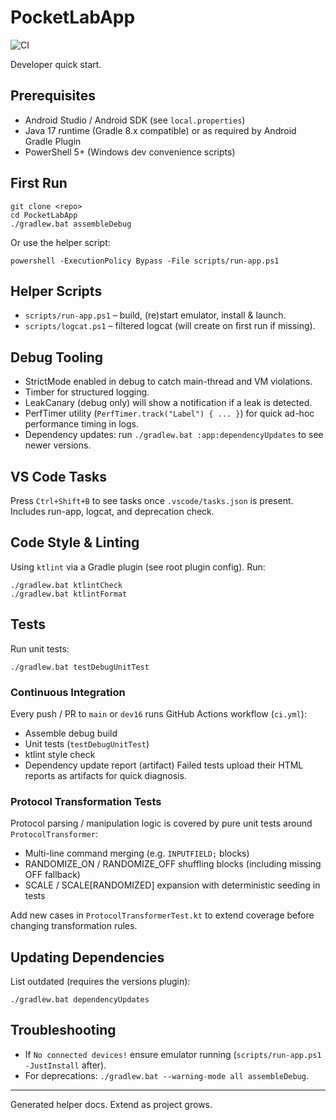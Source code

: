 # PocketLabApp

![CI](https://github.com/lkacz/PocketLabApp/actions/workflows/ci.yml/badge.svg)

Developer quick start.

## Prerequisites
- Android Studio / Android SDK (see `local.properties`)
- Java 17 runtime (Gradle 8.x compatible) or as required by Android Gradle Plugin
- PowerShell 5+ (Windows dev convenience scripts)

## First Run
```
git clone <repo>
cd PocketLabApp
./gradlew.bat assembleDebug
```
Or use the helper script:
```
powershell -ExecutionPolicy Bypass -File scripts/run-app.ps1
```

## Helper Scripts
- `scripts/run-app.ps1` – build, (re)start emulator, install & launch.
- `scripts/logcat.ps1` – filtered logcat (will create on first run if missing).

## Debug Tooling
- StrictMode enabled in debug to catch main-thread and VM violations.
- Timber for structured logging.
- LeakCanary (debug only) will show a notification if a leak is detected.
- PerfTimer utility (`PerfTimer.track("Label") { ... }`) for quick ad-hoc performance timing in logs.
- Dependency updates: run `./gradlew.bat :app:dependencyUpdates` to see newer versions.

## VS Code Tasks
Press `Ctrl+Shift+B` to see tasks once `.vscode/tasks.json` is present. Includes run-app, logcat, and deprecation check.

## Code Style & Linting
Using `ktlint` via a Gradle plugin (see root plugin config). Run:
```
./gradlew.bat ktlintCheck
./gradlew.bat ktlintFormat
```

## Tests
Run unit tests:
```
./gradlew.bat testDebugUnitTest
```

### Continuous Integration
Every push / PR to `main` or `dev16` runs GitHub Actions workflow (`ci.yml`):
- Assemble debug build
- Unit tests (`testDebugUnitTest`)
- ktlint style check
- Dependency update report (artifact)
Failed tests upload their HTML reports as artifacts for quick diagnosis.

### Protocol Transformation Tests
Protocol parsing / manipulation logic is covered by pure unit tests around `ProtocolTransformer`:
- Multi-line command merging (e.g. `INPUTFIELD;` blocks)
- RANDOMIZE_ON / RANDOMIZE_OFF shuffling blocks (including missing OFF fallback)
- SCALE / SCALE[RANDOMIZED] expansion with deterministic seeding in tests

Add new cases in `ProtocolTransformerTest.kt` to extend coverage before changing transformation rules.

## Updating Dependencies
List outdated (requires the versions plugin):
```
./gradlew.bat dependencyUpdates
```

## Troubleshooting
- If `No connected devices!` ensure emulator running (`scripts/run-app.ps1 -JustInstall` after).
- For deprecations: `./gradlew.bat --warning-mode all assembleDebug`.

---
Generated helper docs. Extend as project grows.
